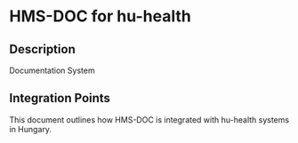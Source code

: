 # HMS-DOC for hu-health

## Description

Documentation System

## Integration Points

This document outlines how HMS-DOC is integrated with hu-health systems in Hungary.
